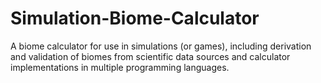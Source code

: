 # Simulation-Biome-Calculator
A biome calculator for use in simulations (or games), including derivation and validation of biomes from scientific data sources and calculator implementations in multiple programming languages.
